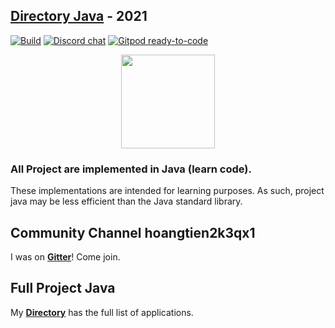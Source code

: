 ## [**Directory Java**](DIRECTORY.md) - 2021

[![Build](https://github.com/hoangtien2k3qx1/Java/actions/workflows/build.yml/badge.svg?branch=master)](https://github.com/hoangtien2k3qx1/Java)
[![Discord chat](https://img.shields.io/discord/808045925556682782.svg?logo=discord&colorB=7289DA&style=flat-square)](https://discord.com/channels/1016568392267866162/1016568393068986463)
[![Gitpod ready-to-code](https://img.shields.io/badge/Gitpod-ready--to--code-blue?logo=gitpod)](https://gitpod.io/#https://github.com/hoangtien2k3qx1/Java)

<p align="center">
    <img src="https://resources.jetbrains.com/storage/products/company/brand/logos/jb_beam.svg" height="150">
</p>


### All Project are implemented in Java (learn code).
These implementations are intended for learning purposes. As such, project java may be less efficient than the Java standard library.

## Community Channel hoangtien2k3qx1
I was on [**Gitter**](https://gitter.im/hoangtien2k3qx1)! Come join.

## Full Project Java
My [**Directory**](DIRECTORY.md) has the full list of applications.

